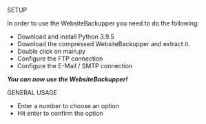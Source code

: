 
SETUP

In order to use the WebsiteBackupper you need to do the following:
- Download and install Python 3.9.5
- Download the compressed WebsiteBackupper and extract it.
- Double click on main.py
- Configure the FTP connection
- Configure the E-Mail / SMTP connection

***You can now use the WebsiteBackupper!***


GENERAL USAGE
- Enter a number to choose an option
- Hit enter to confirm the option

